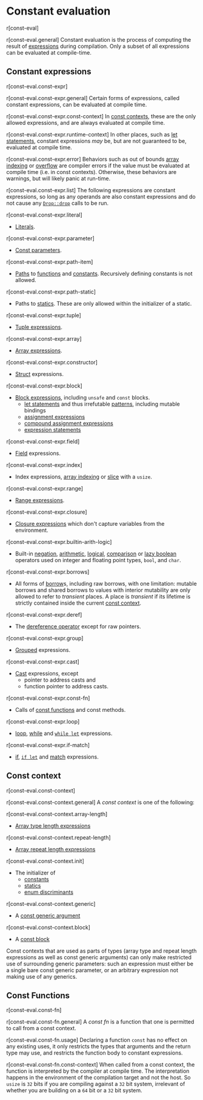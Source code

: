 # Constant evaluation
r[const-eval]

r[const-eval.general]
Constant evaluation is the process of computing the result of
[expressions] during compilation. Only a subset of all expressions
can be evaluated at compile-time.

## Constant expressions

r[const-eval.const-expr]

r[const-eval.const-expr.general]
Certain forms of expressions, called constant expressions, can be evaluated at
compile time.

r[const-eval.const-expr.const-context]
In [const contexts](#const-context), these are the only allowed
expressions, and are always evaluated at compile time.

r[const-eval.const-expr.runtime-context]
In other places, such as [let statements], constant expressions *may* be, but are not guaranteed to be, evaluated at compile time.

r[const-eval.const-expr.error]
Behaviors such as out of bounds [array indexing] or [overflow] are compiler errors if the value
must be evaluated at compile time (i.e. in const contexts). Otherwise, these
behaviors are warnings, but will likely panic at run-time.


r[const-eval.const-expr.list]
The following expressions are constant expressions, so long as any operands are
also constant expressions and do not cause any [`Drop::drop`][destructors] calls
to be run.

r[const-eval.const-expr.literal]
* [Literals].

r[const-eval.const-expr.parameter]
* [Const parameters].

r[const-eval.const-expr.path-item]
* [Paths] to [functions] and [constants].
  Recursively defining constants is not allowed.

r[const-eval.const-expr.path-static]
* Paths to [statics]. These are only allowed within the initializer of a static.

r[const-eval.const-expr.tuple]
* [Tuple expressions].

r[const-eval.const-expr.array]
* [Array expressions].

r[const-eval.const-expr.constructor]
* [Struct] expressions.

r[const-eval.const-expr.block]
* [Block expressions], including `unsafe` and `const` blocks.
    * [let statements] and thus irrefutable [patterns], including mutable bindings
    * [assignment expressions]
    * [compound assignment expressions]
    * [expression statements]

r[const-eval.const-expr.field]
* [Field] expressions.

r[const-eval.const-expr.index]
* Index expressions, [array indexing] or [slice] with a `usize`.

r[const-eval.const-expr.range]
* [Range expressions].

r[const-eval.const-expr.closure]
* [Closure expressions] which don't capture variables from the environment.

r[const-eval.const-expr.builtin-arith-logic]
* Built-in [negation], [arithmetic], [logical], [comparison] or [lazy boolean]
  operators used on integer and floating point types, `bool`, and `char`.

r[const-eval.const-expr.borrows]
* All forms of [borrow]s, including raw borrows, with one limitation:
  mutable borrows and shared borrows to values with interior mutability
  are only allowed to refer to *transient* places. A place is *transient*
  if its lifetime is strictly contained inside the current [const context].

r[const-eval.const-expr.deref]
* The [dereference operator] except for raw pointers.

r[const-eval.const-expr.group]

* [Grouped] expressions.

r[const-eval.const-expr.cast]
* [Cast] expressions, except
  * pointer to address casts and
  * function pointer to address casts.

r[const-eval.const-expr.const-fn]
* Calls of [const functions] and const methods.

r[const-eval.const-expr.loop]
* [loop], [while] and [`while let`] expressions.

r[const-eval.const-expr.if-match]
* [if], [`if let`] and [match] expressions.

## Const context
[const context]: #const-context

r[const-eval.const-context]


r[const-eval.const-context.general]
A _const context_ is one of the following:

r[const-eval.const-context.array-length]
* [Array type length expressions]

r[const-eval.const-context.repeat-length]
* [Array repeat length expressions][array expressions]

r[const-eval.const-context.init]
* The initializer of
  * [constants]
  * [statics]
  * [enum discriminants]

r[const-eval.const-context.generic]
* A [const generic argument]

r[const-eval.const-context.block]
* A [const block]

Const contexts that are used as parts of types (array type and repeat length
expressions as well as const generic arguments) can only make restricted use of
surrounding generic parameters: such an expression must either be a single bare
const generic parameter, or an arbitrary expression not making use of any
generics.

## Const Functions

r[const-eval.const-fn]

r[const-eval.const-fn.general]
A _const fn_ is a function that one is permitted to call from a const context.

r[const-eval.const-fn.usage]
Declaring a function
`const` has no effect on any existing uses, it only restricts the types that arguments and the
return type may use, and restricts the function body to constant expressions.

r[const-eval.const-fn.const-context]
When called from a const context, the function is interpreted by the
compiler at compile time. The interpretation happens in the
environment of the compilation target and not the host. So `usize` is
`32` bits if you are compiling against a `32` bit system, irrelevant
of whether you are building on a `64` bit or a `32` bit system.

[arithmetic]:           expressions/operator-expr.md#arithmetic-and-logical-binary-operators
[array expressions]:    expressions/array-expr.md
[array indexing]:       expressions/array-expr.md#array-and-slice-indexing-expressions
[array indexing]:       expressions/array-expr.md#array-and-slice-indexing-expressions
[array type length expressions]: types/array.md
[assignment expressions]: expressions/operator-expr.md#assignment-expressions
[compound assignment expressions]: expressions/operator-expr.md#compound-assignment-expressions
[block expressions]:    expressions/block-expr.md
[borrow]:               expressions/operator-expr.md#borrow-operators
[cast]:                 expressions/operator-expr.md#type-cast-expressions
[closure expressions]:  expressions/closure-expr.md
[comparison]:           expressions/operator-expr.md#comparison-operators
[const block]:          expressions/block-expr.md#const-blocks
[const functions]:      items/functions.md#const-functions
[const generic argument]: items/generics.md#const-generics
[const generic parameters]: items/generics.md#const-generics
[constants]:            items/constant-items.md
[Const parameters]:     items/generics.md
[dereference operator]: expressions/operator-expr.md#the-dereference-operator
[destructors]:          destructors.md
[enum discriminants]:   items/enumerations.md#discriminants
[expression statements]: statements.md#expression-statements
[expressions]:          expressions.md
[field]:                expressions/field-expr.md
[functions]:            items/functions.md
[grouped]:              expressions/grouped-expr.md
[interior mutability]:  interior-mutability.md
[if]:                   expressions/if-expr.md#if-expressions
[`if let`]:             expressions/if-expr.md#if-let-expressions
[lazy boolean]:         expressions/operator-expr.md#lazy-boolean-operators
[let statements]:       statements.md#let-statements
[literals]:             expressions/literal-expr.md
[logical]:              expressions/operator-expr.md#arithmetic-and-logical-binary-operators
[loop]:                 expressions/loop-expr.md#infinite-loops
[match]:                expressions/match-expr.md
[negation]:             expressions/operator-expr.md#negation-operators
[overflow]:             expressions/operator-expr.md#overflow
[paths]:                expressions/path-expr.md
[patterns]:             patterns.md
[range expressions]:    expressions/range-expr.md
[slice]:                types/slice.md
[statics]:              items/static-items.md
[struct]:               expressions/struct-expr.md
[tuple expressions]:    expressions/tuple-expr.md
[while]:                expressions/loop-expr.md#predicate-loops
[`while let`]:          expressions/loop-expr.md#predicate-pattern-loops
